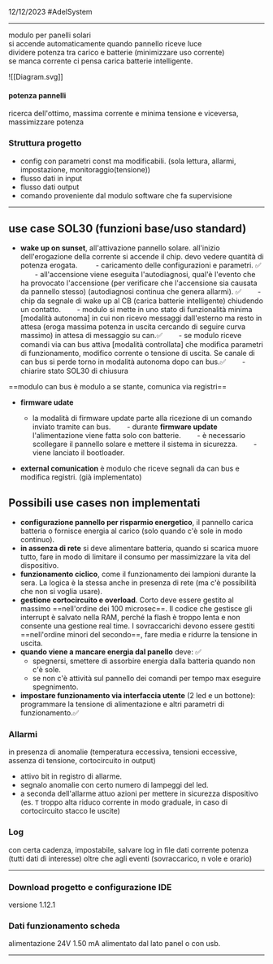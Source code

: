 12/12/2023 
#AdelSystem

____

modulo per panelli solari  
si accende automaticamente quando pannello riceve luce  
dividere potenza tra carico e batterie (minimizzare uso corrente)  
se manca corrente ci pensa carica batterie intelligente.

![[Diagram.svg]]
#### potenza pannelli  
ricerca dell'ottimo, massima corrente e minima tensione e viceversa, massimizzare potenza

### Struttura progetto  
- config con parametri const ma modificabili. (sola lettura, allarmi, impostazione, monitoraggio(tensione))  
- flusso dati in input  
- flusso dati output  
- comando proveniente dal modulo software che fa supervisione

___
## use case SOL30  (funzioni base/uso standard)


- **wake up on sunset**, all'attivazione pannello solare. all'inizio dell'erogazione della corrente si accende il chip. devo vedere quantità di potenza erogata. 
  - caricamento delle configurazioni e parametri.  ✅
  - all'accensione viene eseguita l'autodiagnosi, qual'è l'evento che ha provocato l'accensione (per verificare che l'accensione sia causata da pannello stesso) (autodiagnosi continua che genera allarmi).  ✅
  - chip da segnale di wake up al CB (carica batterie intelligente) chiudendo un contatto.
  - modulo si mette in uno stato di funzionalità minima [modalità autonoma] in cui non ricevo messaggi dall'esterno ma resto in attesa (eroga massima potenza in uscita cercando di seguire curva massimo) in attesa di messaggio su can.✅
  - se modulo riceve comandi via can bus attiva [modalità controllata] che modifica parametri di funzionamento, modifico corrente o tensione di uscita. Se canale di can bus si perde torno in modalità autonoma dopo can bus.✅
  - chiarire stato SOL30 di chiusura 

==modulo can bus è modulo a se stante, comunica via registri==

- **firmware udate**
	- la modalità di firmware update parte alla ricezione di un comando inviato tramite can bus.
  - durante **firmware update** l'alimentazione viene fatta solo con batterie.
  - è necessario scollegare il pannello solare e mettere il sistema in sicurezza.
  - viene lanciato il bootloader.

- **external comunication** è modulo che riceve segnali da can bus e modifica registri. (già implementato)



## Possibili use cases non implementati
- **configurazione pannello per risparmio energetico**, il pannello carica batteria o fornisce energia al carico (solo quando c'è sole in modo continuo).
- **in assenza di rete** si deve alimentare batteria, quando si scarica muore tutto, fare in modo di limitare il consumo per massimizzare la vita del dispositivo.
- **funzionamento ciclico**, come il funzionamento dei lampioni durante la sera. La logica è la stessa anche in presenza di rete (ma c'è possibilità che non si voglia usare).
- **gestione cortocircuito e overload**. Corto deve essere gestito al massimo ==nell'ordine dei 100 microsec==. Il codice che gestisce gli interrupt è salvato nella RAM, perché la flash è troppo lenta e non consente una gestione real time. I sovraccarichi devono essere gestiti ==nell'ordine minori del secondo==, fare media e ridurre la tensione in uscita.
- **quando viene a mancare energia dal panello** deve: ✅
	- spegnersi, smettere di assorbire energia dalla batteria quando non c'è sole.
	- se non c'è attività sul pannello dei comandi per tempo max eseguire spegnimento.
- **impostare funzionamento via interfaccia utente** (2 led e un bottone): programmare la tensione di alimentazione e altri parametri di funzionamento.✅

### Allarmi  
in presenza di anomalie (temperatura eccessiva, tensioni eccessive, assenza di tensione, cortocircuito in output)  
- attivo bit in registro di allarme.
- segnalo anomalie con certo numero di lampeggi del led.
- a seconda dell'allarme attuo azioni per mettere in sicurezza dispositivo (es. `T` troppo alta riduco corrente in modo graduale, in caso di cortocircuito stacco le uscite)

### Log  
con certa cadenza, impostabile, salvare log in file dati corrente potenza (tutti dati di interesse) oltre che agli eventi (sovraccarico, n vole e orario)

___

### Download progetto e configurazione IDE 
versione 1.12.1

### Dati funzionamento scheda
alimentazione 24V 1.50 mA alimentato dal lato panel o con usb.


---


